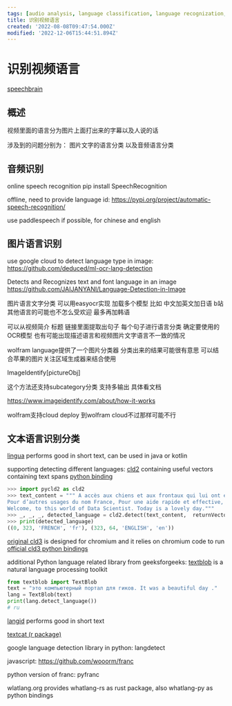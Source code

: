 ```yaml
---
tags: [audio analysis, language classification, language recognization, localization, OCR, pyjom, speech recognization]
title: 识别视频语言
created: '2022-08-08T09:47:54.000Z'
modified: '2022-12-06T15:44:51.894Z'
---
```


# 识别视频语言

[speechbrain](https://speechbrain.github.io/)

## 概述

视频里面的语言分为图片上面打出来的字幕以及人说的话

涉及到的问题分别为： 图片文字的语言分类 以及音频语言分类

## 音频识别

online speech recognition
pip install SpeechRecognition

offline, need to provide language id:
https://pypi.org/project/automatic-speech-recognition/

use paddlespeech if possible, for chinese and english

## 图片语言识别

use google cloud to detect language type in image:
https://github.com/deduced/ml-ocr-lang-detection

Detects and Recognizes text and font language in an image
https://github.com/JAIJANYANI/Language-Detection-in-Image

图片语言文字分类 可以用easyocr实现 加载多个模型 比如 中文加英文加日语 b站其他语言的可能也不怎么受欢迎 最多再加韩语

可以从视频简介 标题 链接里面提取出句子 每个句子进行语言分类 确定要使用的OCR模型 也有可能出现描述语言和视频图片文字语言不一致的情况

wolfram language提供了一个图片分类器 分类出来的结果可能很有意思 可以结合苹果的图片关注区域生成器来结合使用

ImageIdentify[pictureObj]

这个方法还支持subcategory分类 支持多输出 具体看文档

https://www.imageidentify.com/about/how-it-works

wolfram支持cloud deploy 到wolfram cloud不过那样可能不行

## 文本语言识别分类

[lingua](https://github.com/pemistahl/lingua) performs good in short text, can be used in java or kotlin

supporting detecting different languages:
[cld2](https://github.com/ropensci/cld2) containing useful vectors containing text spans [python binding](https://pypi.org/project/pycld2/)

```python
>>> import pycld2 as cld2
>>> text_content = """ A accès aux chiens et aux frontaux qui lui ont été il peut consulter et modifier ses collections et exporter Cet article concerne le pays européen aujourd’hui appelé République française. 
Pour d’autres usages du nom France, Pour une aide rapide et effective, veuiller trouver votre aide dans le menu ci-dessus. 
Welcome, to this world of Data Scientist. Today is a lovely day."""
>>> _, _, _, detected_language = cld2.detect(text_content,  returnVectors=True)
>>> print(detected_language)
((0, 323, 'FRENCH', 'fr'), (323, 64, 'ENGLISH', 'en'))
```

[original cld3](https://github.com/google/cld3) is designed for chromium and it relies on chromium code to run
[official cld3 python bindings](https://pypi.org/project/gcld3/)

additional Python language related library from geeksforgeeks:
[textblob](https://textblob.readthedocs.io/en/dev/) is a natural language processing toolkit
```python
from textblob import TextBlob
text = "это компьютерный портал для гиков. It was a beautiful day ."
lang = TextBlob(text)
print(lang.detect_language())
# ru
```
[langid](https://github.com/saffsd/langid.py) performs good in short text

[textcat (r package)](https://cran.r-project.org/package=textcat)

google language detection library in python: langdetect

javascript:
https://github.com/wooorm/franc

python version of franc:
pyfranc

wlatlang.org provides whatlang-rs as rust package, also whatlang-py as python bindings
